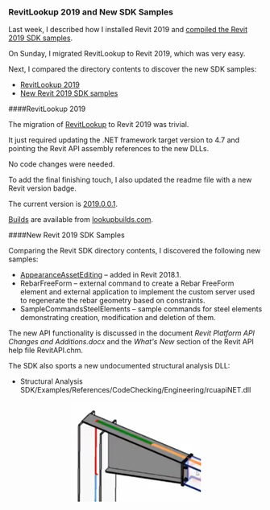 <head>
<meta http-equiv="Content-Type" content="text/html; charset=utf-8">
<link rel="stylesheet" type="text/css" href="bc.css">
<!--
<script src="run_prettify.js" type="text/javascript"></script>
<script src="https://google-code-prettify.googlecode.com/svn/loader/run_prettify.js" type="text/javascript"></script>
-->
<script src="https://cdn.rawgit.com/google/code-prettify/master/loader/run_prettify.js" type="text/javascript"></script>
</head>

<!---

New Revit 2019 SDK samples  #RevitAPI @AutodeskRevit #bim #dynamobim @AutodeskForge #ForgeDevCon http://bit.ly/rvt2019sdk

I migrated RevitLookup to Revit 2019, which was very easy.
Next, I compared the directory contents to discover the new SDK samples
&ndash; RevitLookup 2019
&ndash; New Revit 2019 SDK samples...

--->

### RevitLookup 2019 and New SDK Samples

Last week, I described how I installed Revit 2019
and [compiled the Revit 2019 SDK samples](http://thebuildingcoder.typepad.com/blog/2018/04/compiling-the-revit-2019-sdk-samples.html).

On Sunday, I migrated RevitLookup to Revit 2019, which was very easy.

Next, I compared the directory contents to discover the new SDK samples:

- [RevitLookup 2019](#2) 
- [New Revit 2019 SDK samples](#3) 


####<a name="2"></a>RevitLookup 2019

The migration of [RevitLookup](https://github.com/jeremytammik/RevitLookup) to Revit 2019 was trivial.

It just required updating the .NET framework target version to 4.7 and pointing the Revit API assembly references to the new DLLs.

No code changes were needed.

To add the final finishing touch, I also updated the readme file with a new Revit version badge.

The current version is [2019.0.0.1](https://github.com/jeremytammik/RevitLookup/releases/tag/2019.0.0.1).

[Builds](https://github.com/jeremytammik/RevitLookup#builds) are available
from [lookupbuilds.com](https://lookupbuilds.com).


####<a name="3"></a>New Revit 2019 SDK Samples

Comparing the Revit SDK directory contents, I discovered the following new samples:

- [AppearanceAssetEditing](http://thebuildingcoder.typepad.com/blog/2017/11/modifying-material-visual-appearance.html) &ndash; added in Revit 2018.1.
- RebarFreeForm &ndash; external command to create a Rebar FreeForm element and external application to implement the custom server used to regenerate the rebar geometry based on constraints.
- SampleCommandsSteelElements &ndash; sample commands for steel elements demonstrating creation, modification and deletion of them.

The new API functionality is discussed in the document *Revit Platform API Changes and Additions.docx* and the *What's New* section of the Revit API help file RevitAPI.chm.

The SDK also sports a new undocumented structural analysis DLL:

- Structural Analysis SDK/Examples/References/CodeChecking/Engineering/rcuapiNET.dll


<center>
<img src="img/steel_connection.png" alt="Steel connection" width="260"/>
</center>


